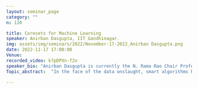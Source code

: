 ```yaml
---
layout: seminar_page
category: ""
n: 120

title: Coresets for Machine Learning
speaker: Anirban Dasgupta, IIT Gandhinagar.
img: assets/img/seminars/2022/November-17-2022_Anirban Dasgupta.png
date: 2022-11-17 17:00:00 
Venue: 
recorded_video: k7pDPXn-f2o
speaker_bio: "Anirban Dasgupta is currently the N. Rama Rao Chair Professor of Computer Science & Engineering at IIT Gandhinagar. Prior to being at IIT Gandhinagar, he was a Senior Scientist at Yahoo Labs Sunnyvale. Anirban works on algorithmic problems for massive data sets, large-scale machine learning, analysis of large social networks, and randomized algorithms in general. He did his undergraduate studies at IIT Kharagpur and doctoral studies at Cornell University. He has received the Google Faculty Research Award (2015), the Cisco University Award (2016), the ICDT Best Newcomer Award (2016), and the Google India AI/ML Award (2020). "
Topic_abstract:  "In the face of the data onslaught, smart algorithms have a significant role to play. Over the last couple of decades, coresets, a small and efficiently calculable data summary, have grown in popularity, both in theoretical and practical settings. They enable approximating large optimizations while needing only a fraction of the resources. In this talk, we will discuss a few recent results related to creating coresets for tensor factorization and Bregman clustering. Our coresets are online in nature, i.e., for every incoming point, it takes an irrevocable decision whether to include it in the coreset. We will also discuss some in-progress results related to creating coresets with deterministic guarantees. The talk is based on joint works with Jayesh Choudhari, Supratim Shit, and Rachit Chhaya."

---
```


